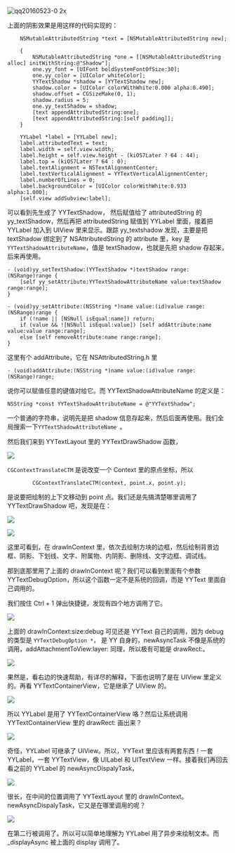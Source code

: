 ![qq20160523-0 2x](https://cloud.githubusercontent.com/assets/5022872/15455376/d31eac34-2084-11e6-9c05-11023120f5d5.png)

上面的阴影效果是用这样的代码实现的：

```objc
    NSMutableAttributedString *text = [NSMutableAttributedString new];
    
    {
        NSMutableAttributedString *one = [[NSMutableAttributedString alloc] initWithString:@"Shadow"];
        one.yy_font = [UIFont boldSystemFontOfSize:30];
        one.yy_color = [UIColor whiteColor];
        YYTextShadow *shadow = [YYTextShadow new];
        shadow.color = [UIColor colorWithWhite:0.000 alpha:0.490];
        shadow.offset = CGSizeMake(0, 1);
        shadow.radius = 5;
        one.yy_textShadow = shadow;
        [text appendAttributedString:one];
        [text appendAttributedString:[self padding]];
    }
        
    YYLabel *label = [YYLabel new];
    label.attributedText = text;
    label.width = self.view.width;
    label.height = self.view.height - (kiOS7Later ? 64 : 44);
    label.top = (kiOS7Later ? 64 : 0);
    label.textAlignment = NSTextAlignmentCenter;
    label.textVerticalAlignment = YYTextVerticalAlignmentCenter;
    label.numberOfLines = 0;
    label.backgroundColor = [UIColor colorWithWhite:0.933 alpha:1.000];
    [self.view addSubview:label];        
```

可以看到先生成了 YYTextShadow， 然后赋值给了 attributedString 的 yy_textShadow，然后再把 attributedString 赋值到 YYLabel 里面，接着把 YYLabel 加入到 UIView 里来显示。跟踪 yy_textshadow 发现，主要是把 textShadow 绑定到了 NSAttributedString 的 attribute 里，key 是 `YYTextShadowAttributeName`，值是 textShadow，也就是先把 shadow 存起来，后来再使用。

```objc
- (void)yy_setTextShadow:(YYTextShadow *)textShadow range:(NSRange)range {
    [self yy_setAttribute:YYTextShadowAttributeName value:textShadow range:range];
}

```

```objc
- (void)yy_setAttribute:(NSString *)name value:(id)value range:(NSRange)range {
    if (!name || [NSNull isEqual:name]) return;
    if (value && ![NSNull isEqual:value]) [self addAttribute:name value:value range:range];
    else [self removeAttribute:name range:range];
}
```

这里有个 addAttribute，它在 NSAttributedString.h 里

```objc
- (void)addAttribute:(NSString *)name value:(id)value range:(NSRange)range;
```

说你可以赋值任意的键值对给它。而 YYTextShadowAttributeName 的定义是：

```objc
NSString *const YYTextShadowAttributeName = @"YYTextShadow";
```

一个普通的字符串，说明先是把 shadow 信息存起来，然后后面再使用。我们全局搜索一下`YYTextShadowAttributeName `。

然后我们来到 YYTextLayout 里的 YYTextDrawShadow 函数，

![](./YYTextDrawShadow.jpg)

`CGContextTranslateCTM` 是说改变一个 Context 里的原点坐标，所以

```objc
        CGContextTranslateCTM(context, point.x, point.y);
```

是说要把绘制的上下文移动到 point 点。我们还是先搞清楚哪里调用了 YYTextDrawShadow 吧，发现是在：

![](./drawInContext.png)

![](./drawInContext2.png)

这里可看到，在 drawInContext 里，依次去绘制方块的边框，然后绘制背景边框、阴影、下划线、文字、附属物、内阴影、删除线、文字边框、调试线。

那到底那里用了上面的 drawInContext 呢？我们可以看到里面有个参数 YYTextDebugOption，所以这个函数一定不是系统的回调，而是 YYText 里面自己调用的。

我们按住 Ctrl + 1 弹出快捷键，发现有四个地方调用了它。

![](./caller.png)

上面的 drawInContext:size:debug 可见还是 YYText 自己的调用，因为 debug 的类型是 `YYTextDebugOption *`， 是 YY 自身的，newAsyncTask 不像是系统的调用，addAttachmentToView:layer: 同理，所以极有可能是 drawRect:。

![](./drawRect.png)

果然是，看右边的快速帮助，有详尽的解释，下面也说明了是在 UIView 里定义的。再看 YYTextContainerView，它是继承了 UIView 的。

![](./YYTextContainerView.png)

所以 YYLabel 是用了 YYTextContainerView 咯？然后让系统调用 YYTextContainerView 里的 drawRect: 画出来？

![](./YYLabel.png)

奇怪，YYLabel 可继承了 UIView。所以，YYText 里应该有两套东西！一套 YYLabel，一套 YYTextView，像 UILabel 和 UITextView 一样。接着我们再回去看之前的 YYLabel 的 newAsyncDispalyTask，

![](./newAsyncDisplayTask.png)

很长，在中间的位置调用了 YYTextLayout 里的 drawInContext。newAsyncDispalyTask，它又是在哪里调用的呢？

![](./_displayAsync.png)

在第二行被调用了。所以可以简单地理解为 YYLabel 用了异步来绘制文本。而 _displayAsync 被上面的 display 调用了。

